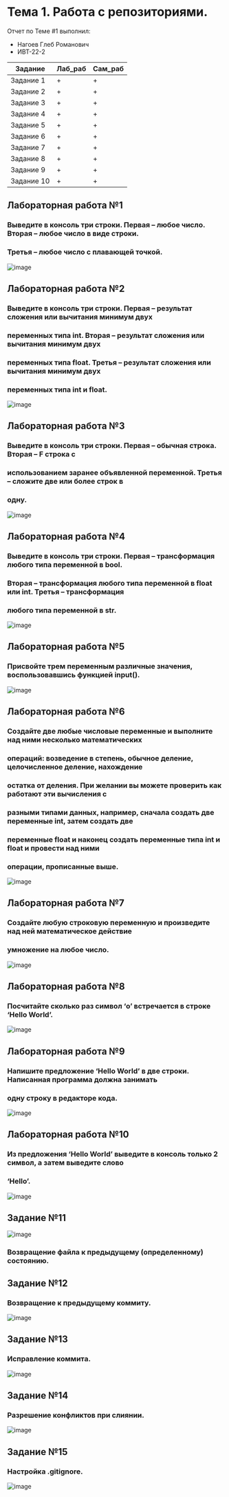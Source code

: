 # Тема 1. Работа с репозиториями.
Отчет по Теме #1 выполнил:
- Нагоев Глеб Романович
- ИВТ-22-2

| Задание | Лаб_раб | Сам_раб |
| ------ | ------ | ------ | 
| Задание 1 | + | + |
| Задание 2 | + | + |
| Задание 3 | + | + |
| Задание 4 | + | + |
| Задание 5 | + | + |
| Задание 6 | + | + |
| Задание 7 | + | + |
| Задание 8 | + | + |
| Задание 9 | + | + |
| Задание 10 | + | + |



## Лабораторная работа №1
### Выведите в консоль три строки. Первая – любое число. Вторая – любое число в виде строки.
### Третья – любое число с плавающей точкой. 
![image](https://github.com/user-attachments/assets/6202813e-a758-4814-ad91-40f0aa137050)



## Лабораторная работа №2
### Выведите в консоль три строки. Первая – результат сложения или вычитания минимум двух
### переменных типа int. Вторая – результат сложения или вычитания минимум двух
### переменных типа float. Третья – результат сложения или вычитания минимум двух
### переменных типа int и float.  
![image](https://github.com/user-attachments/assets/0ff6ed63-8a7f-4075-b7d9-5b938a345e3b)


## Лабораторная работа №3
### Выведите в консоль три строки. Первая – обычная строка. Вторая – F строка с
### использованием заранее объявленной переменной. Третья – сложите две или более строк в
### одну. 
![image](https://github.com/user-attachments/assets/0a81855c-2e3b-460d-909e-7b4f22b174f8)


## Лабораторная работа №4
### Выведите в консоль три строки. Первая – трансформация любого типа переменной в bool.
### Вторая – трансформация любого типа переменной в float или int. Третья – трансформация
### любого типа переменной в str. 
![image](https://github.com/user-attachments/assets/b4e74153-aa02-42cd-a75d-4af3faa4a48f)


## Лабораторная работа №5
### Присвойте трем переменным различные значения, воспользовавшись функцией input(). 
![image](https://github.com/user-attachments/assets/41ce9721-9d3f-45fe-ad12-c6c6ddf9355a)


## Лабораторная работа №6
### Создайте две любые числовые переменные и выполните над ними несколько математических
### операций: возведение в степень, обычное деление, целочисленное деление, нахождение
### остатка от деления. При желании вы можете проверить как работают эти вычисления с
### разными типами данных, например, сначала создать две переменные int, затем создать две
### переменные float и наконец создать переменные типа int и float и провести над ними
### операции, прописанные выше. 
![image](https://github.com/user-attachments/assets/9824ae81-cdec-4767-bf7d-71d715bcf378)

## Лабораторная работа №7
### Создайте любую строковую переменную и произведите над ней математическое действие
### умножение на любое число.
![image](https://github.com/user-attachments/assets/a6d49f90-f150-433f-aad1-7514f56e2558)



## Лабораторная работа №8
### Посчитайте сколько раз символ ‘o’ встречается в строке ‘Hello World’.
![image](https://github.com/user-attachments/assets/c1103b5a-f27d-4d94-823f-b1de1f8d790d)

## Лабораторная работа №9
### Напишите предложение ‘Hello World’ в две строки. Написанная программа должна занимать
### одну строку в редакторе кода.
![image](https://github.com/user-attachments/assets/c5030615-58f3-416e-9a53-c2a875bb182d)


## Лабораторная работа №10
### Из предложения ‘Hello World’ выведите в консоль только 2 символ, а затем выведите слово
### ‘Hello’.
![image](https://github.com/user-attachments/assets/59846235-ca2d-42bf-a7cb-75219fe46a22)


## Задание №11
![image](https://github.com/user-attachments/assets/101a11e6-db55-4214-b4e3-29d0bdb60433)


###  Возвращение файла к предыдущему (определенному) состоянию.
## Задание №12
### Возвращение к предыдущему коммиту.
![image](https://github.com/user-attachments/assets/66eb6fee-36a2-435a-8315-8ef078af6255)

## Задание №13
### Исправление коммита.
![image](https://github.com/user-attachments/assets/651d4f2b-ae78-4ee1-9659-6096ebd6bc7a)

## Задание №14
### Разрешение конфликтов при слиянии.
![image](https://github.com/user-attachments/assets/98b64004-71e7-4ba2-b643-0f7e9b999bba)

## Задание №15
### Настройка .gitignore. 
![image](https://github.com/user-attachments/assets/fd77dc36-37a2-4cd7-ba64-77421b18dfa9)
